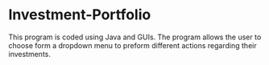 # Investment-Portfolio
This program is coded using Java and GUIs. The program allows the user to choose form a dropdown menu to preform different actions regarding their investments.
